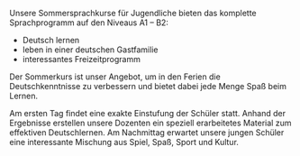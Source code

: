 Unsere Sommersprachkurse für Jugendliche bieten das komplette Sprachprogramm auf den Niveaus A1 – B2:

- Deutsch lernen
- leben in einer deutschen Gastfamilie
- interessantes Freizeitprogramm

Der Sommerkurs ist unser Angebot, um in den Ferien die Deutschkenntnisse zu verbessern und bietet dabei jede Menge Spaß beim Lernen.

Am ersten Tag findet eine exakte Einstufung der Schüler statt. Anhand der Ergebnisse erstellen unsere Dozenten ein speziell erarbeitetes Material zum effektiven Deutschlernen. Am Nachmittag erwartet unsere jungen Schüler eine interessante Mischung aus Spiel, Spaß, Sport und Kultur. 

